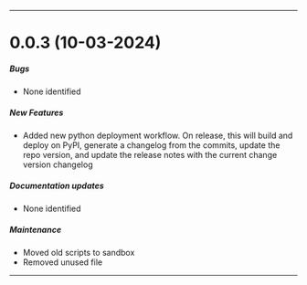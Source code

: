 
___

# 0.0.3 (10-03-2024)

##### Bugs
- None identified
##### New Features
- Added new python deployment workflow. On release, this will build and deploy on PyPI, generate a changelog from the commits, update the repo version, and update the release notes with the current change version changelog
##### Documentation updates
- None identified
##### Maintenance
- Moved old scripts to sandbox
- Removed unused file

___
